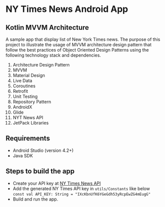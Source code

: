 # NY Times News Android App

## Kotlin MVVM Architecture
A sample app that display list of New York Times news. The purpose of this project to illustrate the usage of MVVM architecture design pattern that follow the best practices of Object Oriented Design Patterns using the following technology stack and dependencies.

1. Architecture Design Pattern
2. MVVM
2. Material Design
3. Live Data
4. Coroutines
5. Retrofit
6. Unit Testing
7. Repository Pattern
8. AndroidX
9. Glide
11. NYT News API
12. JetPack Libraries

## Requirements
- Android Studio (version 4.2+)
- Java SDK

## Steps to build the app
- Create your API key at [NY Times News API](https://developer.nytimes.com/docs/timeswire-product/1/overview)
- Add the generated NY Times API key in `utils/Constants` like below  
  `const val API_KEY: String = "IXcKbnUfK6YGeGdh53yRcpEwZG4mEugG"`
- Build and run the app.